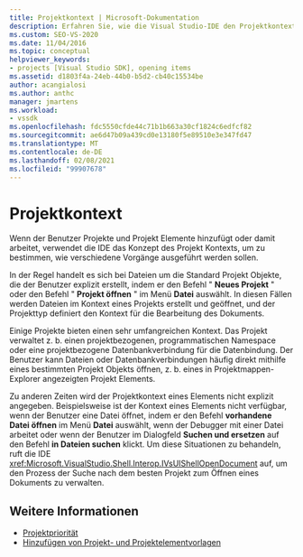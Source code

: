 ```yaml
---
title: Projektkontext | Microsoft-Dokumentation
description: Erfahren Sie, wie die Visual Studio-IDE den Projektkontext verwendet, um zu bestimmen, wie Vorgänge ausgeführt werden, wenn der Benutzer Projekte und Projekt Elemente hinzufügt oder damit arbeitet.
ms.custom: SEO-VS-2020
ms.date: 11/04/2016
ms.topic: conceptual
helpviewer_keywords:
- projects [Visual Studio SDK], opening items
ms.assetid: d1803f4a-24eb-44b0-b5d2-cb40c15534be
author: acangialosi
ms.author: anthc
manager: jmartens
ms.workload:
- vssdk
ms.openlocfilehash: fdc5550cfde44c71b1b663a30cf1824c6edfcf82
ms.sourcegitcommit: ae6d47b09a439cd0e13180f5e89510e3e347fd47
ms.translationtype: MT
ms.contentlocale: de-DE
ms.lasthandoff: 02/08/2021
ms.locfileid: "99907678"
---
```

# <a name="project-context"></a>Projektkontext
Wenn der Benutzer Projekte und Projekt Elemente hinzufügt oder damit arbeitet, verwendet die IDE das Konzept des Projekt Kontexts, um zu bestimmen, wie verschiedene Vorgänge ausgeführt werden sollen.

 In der Regel handelt es sich bei Dateien um die Standard Projekt Objekte, die der Benutzer explizit erstellt, indem er den Befehl " **Neues Projekt** " oder den Befehl " **Projekt öffnen** " im Menü **Datei** auswählt. In diesen Fällen werden Dateien im Kontext eines Projekts erstellt und geöffnet, und der Projekttyp definiert den Kontext für die Bearbeitung des Dokuments.

 Einige Projekte bieten einen sehr umfangreichen Kontext. Das Projekt verwaltet z. b. einen projektbezogenen, programmatischen Namespace oder eine projektbezogene Datenbankverbindung für die Datenbindung. Der Benutzer kann Dateien oder Datenbankverbindungen häufig direkt mithilfe eines bestimmten Projekt Objekts öffnen, z. b. eines in Projektmappen-Explorer angezeigten Projekt Elements.

 Zu anderen Zeiten wird der Projektkontext eines Elements nicht explizit angegeben. Beispielsweise ist der Kontext eines Elements nicht verfügbar, wenn der Benutzer eine Datei öffnet, indem er den Befehl **vorhandene Datei öffnen** im Menü **Datei** auswählt, wenn der Debugger mit einer Datei arbeitet oder wenn der Benutzer im Dialogfeld **Suchen und ersetzen** auf den Befehl **in Dateien suchen** klickt. Um diese Situationen zu behandeln, ruft die IDE <xref:Microsoft.VisualStudio.Shell.Interop.IVsUIShellOpenDocument> auf, um den Prozess der Suche nach dem besten Projekt zum Öffnen eines Dokuments zu verwalten.

## <a name="see-also"></a>Weitere Informationen
- [Projektpriorität](../../extensibility/internals/project-priority.md)
- [Hinzufügen von Projekt- und Projektelementvorlagen](../../extensibility/internals/adding-project-and-project-item-templates.md)
